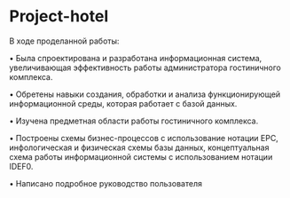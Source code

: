 # Project-hotel
В ходе проделанной работы: 

•	Была спроектирована и разработана информационная система, увеличивающая эффективность работы администратора гостиничного комплекса.

•	Обретены навыки создания, обработки и анализа функционирующей информационной среды, которая работает с базой данных.

•	Изучена предметная области работы гостиничного комплекса.

•	Построены схемы бизнес-процессов с использование нотации EPC, инфологическая и физическая схемы базы данных, концептуальная схема работы информационной системы с использованием нотации IDEF0.

•	Написано подробное руководство пользователя

